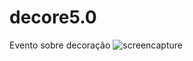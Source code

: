 # decore5.0
Evento sobre decoração
![screencapture](https://user-images.githubusercontent.com/119711762/226716853-77ff5bac-c056-42f2-866c-c69ba665fd2e.png)
